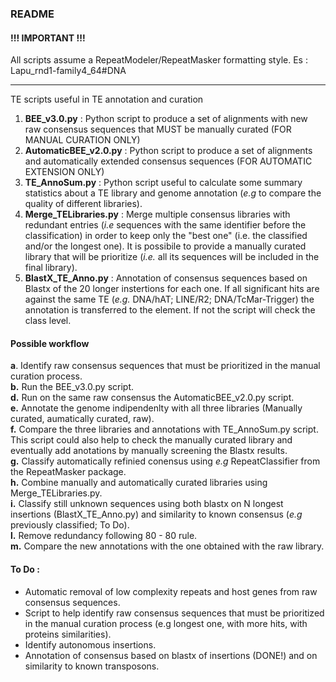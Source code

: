 ### README

#### !!! IMPORTANT !!!
All scripts assume a RepeatModeler/RepeatMasker formatting style. Es : Lapu_rnd1-family4_64#DNA

---

TE scripts useful in TE annotation and curation

 1. **BEE_v3.0.py** : Python script to produce a set of alignments with new raw consensus sequences that MUST be manually curated (FOR MANUAL CURATION ONLY)
 2. **AutomaticBEE_v2.0.py** : Python script to produce a set of alignments and automatically extended consensus sequences (FOR AUTOMATIC EXTENSION ONLY)
 3. **TE_AnnoSum.py** : Python script useful to calculate some summary statistics about a TE library and genome annotation (*e.g* to compare the quality of different libraries).
 4. **Merge_TELibraries.py** : Merge multiple consensus libraries with redundant entries (*i.e* sequences with the same identifier before the classification) in order to keep only the "best one" (i.e. the classified and/or the longest one). It is possibile to provide a manually curated library that will be prioritize (*i.e.* all its sequences will be included in the final library).
 5. **BlastX_TE_Anno.py** : Annotation of consensus sequences based on Blastx of the 20 longer instertions for each one. If all significant hits are against the same TE (*e.g.* DNA/hAT; LINE/R2; DNA/TcMar-Trigger) the annotation is transferred to the element. If not the script will check the class level.
 
#### Possible workflow

**a**. Identify raw consensus sequences that must be prioritized in the manual curation process.  
**b.** Run the BEE_v3.0.py script.  
**d.** Run on the same raw consensus the AutomaticBEE_v2.0.py script.  
**e.** Annotate the genome indipendenlty with all three libraries (Manually curated, aumatically curated, raw).  
**f.** Compare the three libraries and annotations with TE_AnnoSum.py script. This script could also help to check the manually curated library and eventually add anotations by manually screening the Blastx results.  
**g.** Classify automatically refinied conensus using *e.g* RepeatClassifier from the RepeatMasker package.  
**h.** Combine manually and automatically curated libraries using Merge_TELibraries.py.  
**i.** Classify still unknown sequences using both blastx on N longest insertions (BlastX_TE_Anno.py) and similarity to known consensus (*e.g* previously classified; To Do).  
**l.** Remove redundancy following 80 - 80 rule.  
**m.** Compare the new annotations with the one obtained with the raw library.  

#### To Do :
 - Automatic removal of low complexity repeats and host genes from raw consensus sequences.
 - Script to help identify raw consensus sequences that must be prioritized in the manual curation process (e.g longest one, with more hits, with proteins similarities).
 - Identify autonomous insertions.  
 - Annotation of consensus based on blastx of insertions (DONE!) and on similarity to known transposons.
